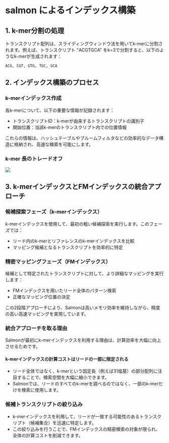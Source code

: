 # salmon によるインデックス構築

## 1. k-mer分割の処理

トランスクリプト配列は、スライディングウィンドウ法を用いてk-merに分割されます。例えば、トランスクリプト "ACGTGCA" をk=3で分割すると、以下のようなk-merが生成されます：

```
ACG, CGT, GTG, TGC, GCA

```

## 2. インデックス構築のプロセス

### k-merインデックス作成

各k-merについて、以下の重要な情報が記録されます：

- トランスクリプトID：k-merが由来するトランスクリプトの識別子
- 開始位置：当該k-merのトランスクリプト内での位置情報

これらの情報は、ハッシュテーブルやブルームフィルタなどの効率的なデータ構造に格納され、高速な検索を可能にします。

### k-mer 長のトレードオフ
![](https://lh7-rt.googleusercontent.com/slidesz/AGV_vUd7qeoW2ALQ-XQfLgtXf1HvfYtW39Ru8lq2fEK2QYl6fW1hQk4BjP3H2IXoLSl2UNJ9qfZSLOpnr-fqef4KRhIGWc9luC2tvd-lEQl_3ipYCgsKVyuk_pJPer33Ju30EgD1cDDVsA=s2048?key=l7MYQrRs2jcfgC6C66ku8rLU)

## 3. k-merインデックスとFMインデックスの統合アプローチ

### 候補探索フェーズ（k-merインデックス）

k-merインデックスを使用して、最初の粗い候補探索を実行します。このフェーズでは：

- リード内のk-merとリファレンスのk-merインデックスを比較
- マッピング候補となるトランスクリプトを効率的に特定

### 精密マッピングフェーズ（FMインデックス）

候補として特定されたトランスクリプトに対して、より詳細なマッピングを実行します：

- FMインデックスを用いたリード全体のパターン検索
- 正確なマッピング位置の決定

この2段階アプローチにより、Salmonは高いメモリ効率を維持しながら、精度の高い高速マッピングを実現しています。

### 統合アプローチを取る理由

Salmonが最初にk-merインデックスを利用する理由は、計算効率を大幅に向上させるためです。

#### **k-merインデックスの計算コストはリードの一部に限定される**

- リード全体ではなく、k-merという固定長（例えば31塩基）の部分配列に注目することで、検索空間を大幅に縮小できます。
- Salmonでは、リードのすべてのk-merを調べるのではなく、一部のk-merだけを検索に使用します。

### **候補トランスクリプトの絞り込み**

- k-merインデックスを利用して、リードが一致する可能性のあるトランスクリプト（候補集合）を迅速に特定します。
- この絞り込みを行うことで、FMインデックスの精密検索の対象が限られ、全体の計算コストを削減できます。
